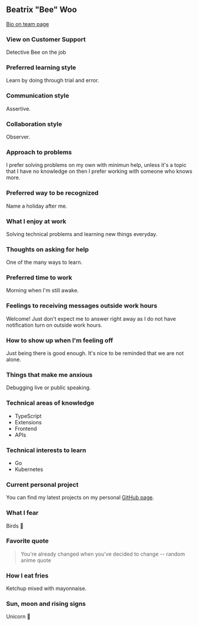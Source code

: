 ## Beatrix "Bee" Woo

[Bio on team page](../index.md#beatrix-woo)

### View on Customer Support

Detective Bee on the job

### Preferred learning style

Learn by doing through trial and error.

### Communication style

Assertive.

### Collaboration style

Observer.

### Approach to problems

I prefer solving problems on my own with minimun help, unless it's a topic that I have no knowledge on then I prefer working with someone who knows more.

### Preferred way to be recognized

Name a holiday after me.

### What I enjoy at work

Solving technical problems and learning new things everyday.

### Thoughts on asking for help

One of the many ways to learn.

### Preferred time to work

Morning when I'm still awake.

### Feelings to receiving messages outside work hours

Welcome! Just don't expect me to answer right away as I do not have notification turn on outside work hours.

### How to show up when I'm feeling off

Just being there is good enough. It's nice to be reminded that we are not alone.

### Things that make me anxious

Debugging live or public speaking.

### Technical areas of knowledge

- TypeScript
- Extensions
- Frontend
- APIs

### Technical interests to learn

- Go
- Kubernetes

### Current personal project

You can find my latest projects on my personal [GitHub page](https://github.com/abeatrix).

### What I fear

Birds 👀

### Favorite quote

> You're already changed when you've decided to change
> -- random anime quote

### How I eat fries

Ketchup mixed with mayonnaise.

### Sun, moon and rising signs

Unicorn 🌈
